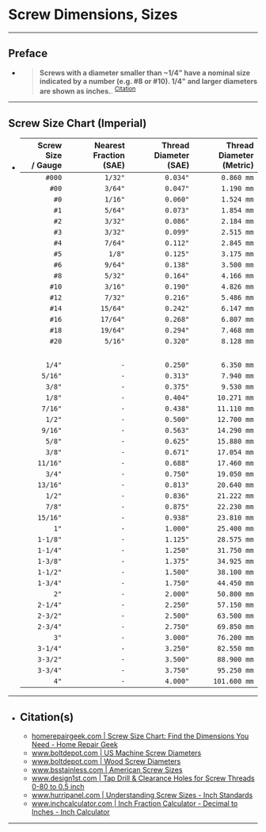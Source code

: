 <!-- https://github.com/mcavallo-git/Coding/blob/main/hardware/screws-screwdrivers/screw-dimensions-sizes.md -->

# Screw Dimensions, Sizes

<!-- ------------------------------ -->

***
## Preface
  - > **Screws with a diameter smaller than ~1/4" have a nominal size indicated by a number (e.g. #8 or #10). 1/4" and larger diameters are shown as inches.**. <sup><a href="http://www.hurripanel.com/content/218822/pdf_docs/screw_size_chart.pdf">Citation</a></sup>

<!-- ------------------------------ -->

***
## Screw Size Chart (Imperial)
  - | Screw Size<br />/ Gauge | Nearest Fraction<br />(SAE) | Thread Diameter<br />(SAE) | Thread Diameter<br />(Metric) |
    | ----------------------: | --------------------------: | -------------------------: | ----------------------------: |
    |                  `#000` |                     `1/32"` |                   `0.034"` |                    `0.860 mm` |
    |                   `#00` |                     `3/64"` |                   `0.047"` |                    `1.190 mm` |
    |                    `#0` |                     `1/16"` |                   `0.060"` |                    `1.524 mm` |
    |                    `#1` |                     `5/64"` |                   `0.073"` |                    `1.854 mm` |
    |                    `#2` |                     `3/32"` |                   `0.086"` |                    `2.184 mm` |
    |                    `#3` |                     `3/32"` |                   `0.099"` |                    `2.515 mm` |
    |                    `#4` |                     `7/64"` |                   `0.112"` |                    `2.845 mm` |
    |                    `#5` |                      `1/8"` |                   `0.125"` |                    `3.175 mm` |
    |                    `#6` |                     `9/64"` |                   `0.138"` |                    `3.500 mm` |
    |                    `#8` |                     `5/32"` |                   `0.164"` |                    `4.166 mm` |
    |                   `#10` |                     `3/16"` |                   `0.190"` |                    `4.826 mm` |
    |                   `#12` |                     `7/32"` |                   `0.216"` |                    `5.486 mm` |
    |                   `#14` |                    `15/64"` |                   `0.242"` |                    `6.147 mm` |
    |                   `#16` |                    `17/64"` |                   `0.268"` |                    `6.807 mm` |
    |                   `#18` |                    `19/64"` |                   `0.294"` |                    `7.468 mm` |
    |                   `#20` |                     `5/16"` |                   `0.320"` |                    `8.128 mm` |
    |                  <br /> |                      <br /> |                     <br /> |                        <br /> |
    |                  `1/4"` |                         `-` |                   `0.250"` |                    `6.350 mm` |
    |                 `5/16"` |                         `-` |                   `0.313"` |                    `7.940 mm` |
    |                  `3/8"` |                         `-` |                   `0.375"` |                    `9.530 mm` |
    |                  `1/8"` |                         `-` |                   `0.404"` |                   `10.271 mm` |
    |                 `7/16"` |                         `-` |                   `0.438"` |                   `11.110 mm` |
    |                  `1/2"` |                         `-` |                   `0.500"` |                   `12.700 mm` |
    |                 `9/16"` |                         `-` |                   `0.563"` |                   `14.290 mm` |
    |                  `5/8"` |                         `-` |                   `0.625"` |                   `15.880 mm` |
    |                  `3/8"` |                         `-` |                   `0.671"` |                   `17.054 mm` |
    |                `11/16"` |                         `-` |                   `0.688"` |                   `17.460 mm` |
    |                  `3/4"` |                         `-` |                   `0.750"` |                   `19.050 mm` |
    |                `13/16"` |                         `-` |                   `0.813"` |                   `20.640 mm` |
    |                  `1/2"` |                         `-` |                   `0.836"` |                   `21.222 mm` |
    |                  `7/8"` |                         `-` |                   `0.875"` |                   `22.230 mm` |
    |                `15/16"` |                         `-` |                   `0.938"` |                   `23.810 mm` |
    |                    `1"` |                         `-` |                   `1.000"` |                   `25.400 mm` |
    |                `1-1/8"` |                         `-` |                   `1.125"` |                   `28.575 mm` |
    |                `1-1/4"` |                         `-` |                   `1.250"` |                   `31.750 mm` |
    |                `1-3/8"` |                         `-` |                   `1.375"` |                   `34.925 mm` |
    |                `1-1/2"` |                         `-` |                   `1.500"` |                   `38.100 mm` |
    |                `1-3/4"` |                         `-` |                   `1.750"` |                   `44.450 mm` |
    |                    `2"` |                         `-` |                   `2.000"` |                   `50.800 mm` |
    |                `2-1/4"` |                         `-` |                   `2.250"` |                   `57.150 mm` |
    |                `2-3/2"` |                         `-` |                   `2.500"` |                   `63.500 mm` |
    |                `2-3/4"` |                         `-` |                   `2.750"` |                   `69.850 mm` |
    |                    `3"` |                         `-` |                   `3.000"` |                   `76.200 mm` |
    |                `3-1/4"` |                         `-` |                   `3.250"` |                   `82.550 mm` |
    |                `3-3/2"` |                         `-` |                   `3.500"` |                   `88.900 mm` |
    |                `3-3/4"` |                         `-` |                   `3.750"` |                   `95.250 mm` |
    |                    `4"` |                         `-` |                   `4.000"` |                  `101.600 mm` |



***

- ## Citation(s)
  - [homerepairgeek.com | Screw Size Chart: Find the Dimensions You Need - Home Repair Geek](https://homerepairgeek.com/tips/screw-size-chart.html)
  - [www.boltdepot.com | US Machine Screw Diameters](https://www.boltdepot.com/fastener-information/machine-screws/machine-screw-diameter.aspx)
  - [www.boltdepot.com | Wood Screw Diameters](https://www.boltdepot.com/fastener-information/wood-screws/Wood-Screw-Diameter.aspx)
  - [www.bsstainless.com | American Screw Sizes](https://www.bsstainless.com/american-screw-sizes)
  - [www.design1st.com | Tap Drill & Clearance Holes for Screw Threads 0-80 to 0.5 inch](https://www.design1st.com/Design-Resource-Library/engineering_data/TapDrillClearanceHoles.pdf)
  - [www.hurripanel.com | Understanding Screw Sizes - Inch Standards](http://www.hurripanel.com/content/218822/pdf_docs/screw_size_chart.pdf)
  - [www.inchcalculator.com | Inch Fraction Calculator - Decimal to Inches - Inch Calculator](https://www.inchcalculator.com/inch-fraction-calculator/)

***
